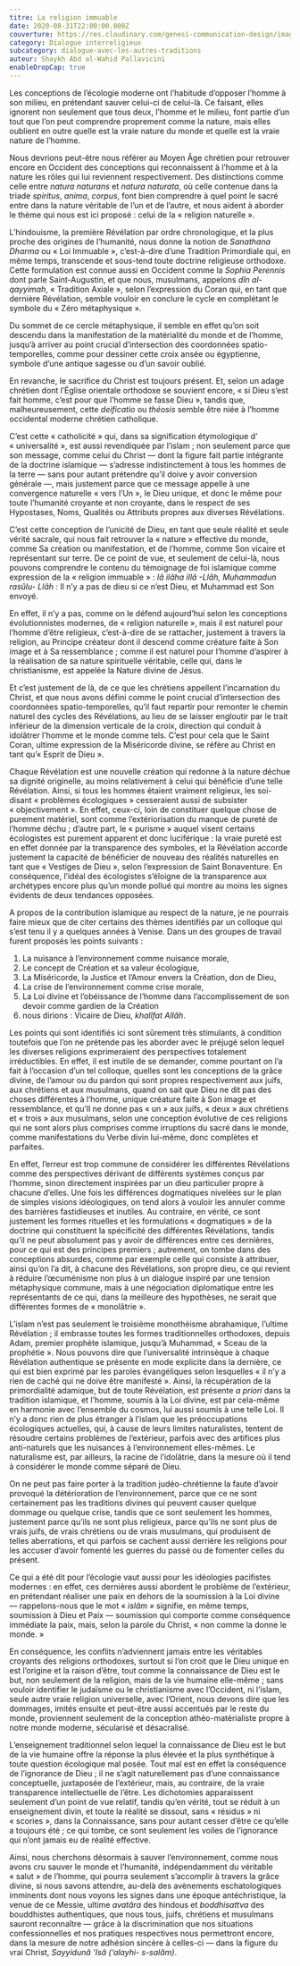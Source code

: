 ```yaml
---
titre: La religion immuable
date: 2020-08-31T22:00:00.000Z
couverture: https://res.cloudinary.com/genesi-communication-design/image/upload/v1604586814/ihei/couvertures/dialogue-interreligieux-8_iz21my.jpg
category: Dialogue interreligieux
subcategory: dialogue-avec-les-autres-traditions
auteur: Shaykh Abd al-Wahid Pallavicini
enableDropCap: true
---
```

Les conceptions de l’écologie moderne ont l’habitude d’opposer l’homme à son milieu, en prétendant sauver celui-ci de celui-là. Ce faisant, elles ignorent non seulement que tous deux, l’homme et le milieu, font partie d’un tout que l’on peut comprendre proprement comme la nature, mais elles oublient en outre quelle est la vraie nature du monde et quelle est la vraie nature de l’homme.

Nous devrions peut-être nous référer au Moyen Âge chrétien pour retrouver encore en Occident des conceptions qui reconnaissent à l’homme et à la nature les rôles qui lui reviennent respectivement. Des distinctions comme celle entre *natura naturans* et *natura naturata*, où celle contenue dans la triade *spiritus*, *anima*, *corpus*, font bien comprendre à quel point le sacré entre dans la nature véritable de l’un et de l’autre, et nous aident à aborder le thème qui nous est ici proposé&nbsp;: celui de la «&nbsp;religion naturelle&nbsp;».

L’hindouisme, la première Révélation par ordre chronologique, et la plus proche des origines de l’humanité, nous donne la notion de *Sanathana Dharma* ou «&nbsp;Loi Immuable&nbsp;», c’est-à-dire d’une Tradition Primordiale qui, en même temps, transcende et sous-tend toute doctrine religieuse orthodoxe. Cette formulation est connue aussi en Occident comme la *Sophia Perennis* dont parle Saint-Augustin, et que nous, musulmans, appelons *dîn al-qayyimah*, «&nbsp;Tradition Axiale&nbsp;», selon l’expression du Coran qui, en tant que dernière Révélation, semble vouloir en conclure le cycle en complétant le symbole du «&nbsp;Zéro métaphysique&nbsp;».

Du sommet de ce cercle métaphysique, il semble en effet qu’on soit descendu dans la manifestation de la matérialité du monde et de l’homme, jusqu’à arriver au point crucial d’intersection des coordonnées spatio-temporelles, comme pour dessiner cette croix ansée ou égyptienne, symbole d’une antique sagesse ou d’un savoir oublié.

En revanche, le sacrifice du Christ est toujours présent. Et, selon un adage chrétien dont l’Église orientale orthodoxe se souvient encore, «&nbsp;si Dieu s’est fait homme, c’est pour que l’homme se fasse Dieu&nbsp;», tandis que, malheureusement, cette *deificatio* ou *théosis* semble être niée à l’homme occidental moderne chrétien catholique.

C’est cette «&nbsp;catholicité&nbsp;» qui, dans sa signification étymologique d’ «&nbsp;universalité&nbsp;», est aussi revendiquée par l’islam&nbsp;; non seulement parce que son message, comme celui du Christ —&nbsp;dont la figure fait partie intégrante de la doctrine islamique —&nbsp;s’adresse indistinctement à tous les hommes de la terre&nbsp;— sans pour autant prétendre qu’il doive y avoir conversion générale&nbsp;—, mais justement parce que ce message appelle à une convergence naturelle «&nbsp;vers l’Un&nbsp;», le Dieu unique, et donc le même pour toute l’humanité croyante et non croyante, dans le respect de ses Hypostases, Noms, Qualités ou Attributs propres aux diverses Révélations.

C’est cette conception de l’unicité de Dieu, en tant que seule réalité et seule vérité sacrale, qui nous fait retrouver la «&nbsp;nature&nbsp;» effective du monde, comme Sa création ou manifestation, et de l’homme, comme Son vicaire et représentant sur terre. De ce point de vue, et seulement de celui-là, nous pouvons comprendre le contenu du témoignage de foi islamique comme expression de la «&nbsp;religion immuable&nbsp;»&nbsp;: *lâ ilâha illâ -Llâh, Muhammadun rasûlu- Llâh&nbsp;:* Il n’y a pas de dieu si ce n’est Dieu, et Muhammad est Son envoyé.

En effet, il n’y a pas, comme on le défend aujourd’hui selon les conceptions évolutionnistes modernes, de «&nbsp;religion naturelle&nbsp;», mais il est naturel pour l’homme d’être religieux, c’est-à-dire de se rattacher, justement à travers la religion, au Principe créateur dont il descend comme créature faite à Son image et à Sa ressemblance&nbsp;; comme il est naturel pour l’homme d’aspirer à la réalisation de sa nature spirituelle véritable, celle qui, dans le christianisme, est appelée la Nature divine de Jésus.

Et c’est justement de là, de ce que les chrétiens appellent l’incarnation du Christ, et que nous avons défini comme le point crucial d’intersection des coordonnées spatio-temporelles, qu’il faut repartir pour remonter le chemin naturel des cycles des Révélations, au lieu de se laisser engloutir par le trait inférieur de la dimension verticale de la croix, direction qui conduit à idolâtrer l’homme et le monde comme tels. C’est pour cela que le Saint Coran, ultime expression de la Miséricorde divine, se réfère au Christ en tant qu’«&nbsp;Esprit de Dieu&nbsp;».

Chaque Révélation est une nouvelle création qui redonne à la nature déchue sa dignité originelle, au moins relativement à celui qui bénéficie d’une telle Révélation. Ainsi, si tous les hommes étaient vraiment religieux, les soi-disant «&nbsp;problèmes écologiques&nbsp;» cesseraient aussi de subsister «&nbsp;objectivement&nbsp;». En effet, ceux-ci, loin de constituer quelque chose de purement matériel, sont comme l’extériorisation du manque de pureté de l’homme déchu&nbsp;; d’autre part, le «&nbsp;purisme&nbsp;» auquel visent certains écologistes est purement apparent et donc luciférique&nbsp;: la vraie pureté est en effet donnée par la transparence des symboles, et la Révélation accorde justement la capacité de bénéficier de nouveau des réalités naturelles en tant que «&nbsp;Vestiges de Dieu&nbsp;», selon l’expression de Saint Bonaventure. En conséquence, l’idéal des écologistes s’éloigne de la transparence aux archétypes encore plus qu’un monde pollué qui montre au moins les signes évidents de deux tendances opposées.

A propos de la contribution islamique au respect de la nature, je ne pourrais faire mieux que de citer certains des thèmes identifiés par un colloque qui s’est tenu il y a quelques années à Venise. Dans un des groupes de travail furent proposés les points suivants&nbsp;: 

1. La nuisance à l’environnement comme nuisance morale, 
2. Le concept de Création et sa valeur écologique, 
3. La Miséricorde, la Justice et l’Amour envers la Création, don de Dieu, 
4. La crise de l’environnement comme crise morale, 
5. La Loi divine et l’obéissance de l’homme dans l’accomplissement de son devoir comme gardien de la Création
6. nous dirions&nbsp;: Vicaire de Dieu, *khalîfat Allâh*.

Les points qui sont identifiés ici sont sûrement très stimulants, à condition toutefois que l’on ne prétende pas les aborder avec le préjugé selon lequel les diverses religions exprimeraient des perspectives totalement irréductibles. En effet, il est inutile de se demander, comme pourtant on l’a fait à l’occasion d’un tel colloque, quelles sont les conceptions de la grâce divine, de l’amour ou du pardon qui sont propres respectivement aux juifs, aux chrétiens et aux musulmans, quand on sait que Dieu ne dit pas des choses différentes à l’homme, unique créature faite à Son image et ressemblance, et qu’Il ne donne pas «&nbsp;un&nbsp;» aux juifs, «&nbsp;deux&nbsp;» aux chrétiens et «&nbsp;trois&nbsp;» aux musulmans, selon une conception évolutive de ces religions qui ne sont alors plus comprises comme irruptions du sacré dans le monde, comme manifestations du Verbe divin lui-même, donc complètes et parfaites.

En effet, l’erreur est trop commune de considérer les différentes Révélations comme des perspectives dérivant de différents systèmes conçus par l’homme, sinon directement inspirées par un dieu particulier propre à chacune d’elles. Une fois les différences dogmatiques nivelées sur le plan de simples visions idéologiques, on tend alors à vouloir les annuler comme des barrières fastidieuses et inutiles. Au contraire, en vérité, ce sont justement les formes rituelles et les formulations «&nbsp;dogmatiques&nbsp;» de la doctrine qui constituent la spécificité des différentes Révélations, tandis qu’il ne peut absolument pas y avoir de différences entre ces dernières, pour ce qui est des principes premiers&nbsp;; autrement, on tombe dans des conceptions absurdes, comme par exemple celle qui consiste à attribuer, ainsi qu’on l’a dit, à chacune des Révélations, son propre dieu, ce qui revient à réduire l’&oelig;cuménisme non plus à un dialogue inspiré par une tension métaphysique commune, mais à une négociation diplomatique entre les représentants de ce qui, dans la meilleure des hypothèses, ne serait que différentes formes de «&nbsp;monolâtrie&nbsp;».

L’islam n’est pas seulement le troisième monothéisme abrahamique, l’ultime Révélation&nbsp;; il embrasse toutes les formes traditionnelles orthodoxes, depuis Adam, premier prophète islamique, jusqu’à Muhammad, «&nbsp;Sceau de la prophétie&nbsp;». Nous pouvons dire que l’universalité intrinsèque à chaque Révélation authentique se présente en mode explicite dans la dernière, ce qui est bien exprimé par les paroles évangéliques selon lesquelles «&nbsp;il n’y a rien de caché qui ne doive être manifesté&nbsp;». Ainsi, la récupération de la primordialité adamique, but de toute Révélation, est présente *a priori* dans la tradition islamique, et l’homme, soumis à la Loi divine, est par cela-même en harmonie avec l’ensemble du cosmos, lui aussi soumis à une telle Loi. Il n’y a donc rien de plus étranger à l’islam que les préoccupations écologiques actuelles, qui, à cause de leurs limites naturalistes, tentent de résoudre certains problèmes de l’extérieur, parfois avec des artifices plus anti-naturels que les nuisances à l’environnement elles-mêmes. Le naturalisme est, par ailleurs, la racine de l’idolâtrie, dans la mesure où il tend à considérer le monde comme séparé de Dieu.

On ne peut pas faire porter à la tradition judéo-chrétienne la faute d’avoir provoqué la détérioration de l’environnement, parce que ce ne sont certainement pas les traditions divines qui peuvent causer quelque dommage ou quelque crise, tandis que ce sont seulement les hommes, justement parce qu’ils ne sont plus religieux, parce qu’ils ne sont plus de vrais juifs, de vrais chrétiens ou de vrais musulmans, qui produisent de telles aberrations, et qui parfois se cachent aussi derrière les religions pour les accuser d’avoir fomenté les guerres du passé ou de fomenter celles du présent.

Ce qui a été dit pour l’écologie vaut aussi pour les idéologies pacifistes modernes&nbsp;: en effet, ces dernières aussi abordent le problème de l’extérieur, en prétendant réaliser une paix en dehors de la soumission à la Loi divine —&nbsp;rappelons-nous que le mot «&nbsp;*islâm&nbsp;»* signifie, en même temps, soumission à Dieu et Paix&nbsp;— soumission qui comporte comme conséquence immédiate la paix, mais, selon la parole du Christ, «&nbsp;non comme la donne le monde.&nbsp;» 

En conséquence, les conflits n’adviennent jamais entre les véritables croyants des religions orthodoxes, surtout si l’on croit que le Dieu unique en est l’origine et la raison d’être, tout comme la connaissance de Dieu est le but, non seulement de la religion, mais de la vie humaine elle-même&nbsp;; sans vouloir identifier le judaïsme ou le christianisme avec l’Occident, ni l’islam, seule autre vraie religion universelle, avec l’Orient, nous devons dire que les dommages, imités ensuite et peut-être aussi accentués par le reste du monde, proviennent seulement de la conception athéo-matérialiste propre à notre monde moderne, sécularisé et désacralisé.

L’enseignement traditionnel selon lequel la connaissance de Dieu est le but de la vie humaine offre la réponse la plus élevée et la plus synthétique à toute question écologique mal posée. Tout mal est en effet la conséquence de l’ignorance de Dieu&nbsp;; il ne s’agit naturellement pas d’une connaissance conceptuelle, juxtaposée de l’extérieur, mais, au contraire, de la vraie transparence intellectuelle de l’être. Les dichotomies apparaissent seulement d’un point de vue relatif, tandis qu’en vérité, tout se réduit à un enseignement divin, et toute la réalité se dissout, sans «&nbsp;résidus&nbsp;» ni «&nbsp;scories&nbsp;», dans la Connaissance, sans pour autant cesser d’être ce qu’elle a toujours été&nbsp;; ce qui tombe, ce sont seulement les voiles de l’ignorance qui n’ont jamais eu de réalité effective.

Ainsi, nous cherchons désormais à sauver l’environnement, comme nous avons cru sauver le monde et l’humanité, indépendamment du véritable «&nbsp;salut&nbsp;» de l’homme, qui pourra seulement s’accomplir à travers la grâce divine, si nous savons attendre, au-delà des avènements eschatologiques imminents dont nous voyons les signes dans une époque antéchristique, la venue de ce Messie, ultime *avatâra* des hindous et *boddhisattva* des bouddhistes authentiques, que nous tous, juifs, chrétiens et musulmans sauront reconnaître —&nbsp;grâce à la discrimination que nos situations confessionnelles et nos pratiques respectives nous permettront encore, dans la mesure de notre adhésion sincère à celles-ci&nbsp;— dans la figure du vrai Christ, *Sayyidunâ ‘Isâ (‘alayhi- s-salâm)*.